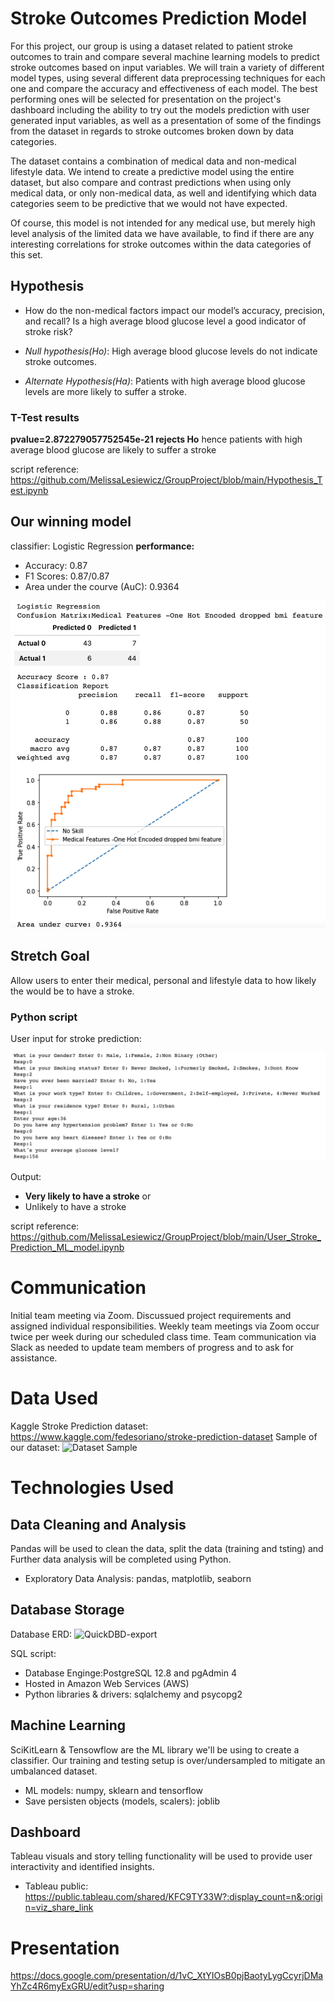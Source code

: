 

# Stroke Outcomes Prediction Model

For this project, our group is using a dataset related to patient stroke outcomes to train and compare several machine learning models to predict stroke outcomes based on input variables. We will train a variety of different model types, using several different data preprocessing techniques for each one and compare the accuracy and effectiveness of each model. The best performing ones will be selected for presentation on the project's dashboard including the ability to try out the models prediction with user generated input variables, as well as a presentation of some of the findings from the dataset in regards to stroke outcomes broken down by data categories.

The dataset contains a combination of medical data and non-medical lifestyle data. We intend to create a predictive model using the entire dataset, but also compare and contrast predictions when using only medical data, or only non-medical data, as well and identifying which data categories seem to be predictive that we would not have expected.

Of course, this model is not intended for any medical use, but merely high level analysis of the limited data we have available, to find if there are any interesting correlations for stroke outcomes within the data categories of this set.

## Hypothesis

- How do the non-medical factors impact our model’s accuracy, precision, and recall?
Is a high average blood glucose level a good indicator of stroke risk?

- *Null hypothesis(Ho)*: High average blood glucose levels do not indicate stroke outcomes.
- *Alternate Hypothesis(Ha)*: Patients with high average blood glucose levels are more likely to suffer a stroke.

### T-Test results

**pvalue=2.872279057752545e-21 rejects Ho** hence patients with high average blood glucose are likely to suffer a stroke


script reference: https://github.com/MelissaLesiewicz/GroupProject/blob/main/Hypothesis_Test.ipynb

## Our winning model 
classifier: Logistic Regression
**performance:**
- Accuracy: 0.87
- F1 Scores: 0.87/0.87
- Area under the courve (AuC): 0.9364

![Logistic Refression Stats](https://github.com/MelissaLesiewicz/GroupProject/blob/main/Images/LogisticRegression_AUC_0.93.png)


## Stretch Goal
Allow users to enter their medical, personal and lifestyle data to how likely the would be to have a stroke.

### Python script 

User input for stroke prediction:

![User Input](https://github.com/MelissaLesiewicz/GroupProject/blob/main/Images/ML_model_UserInput.png)

Output:

- **Very likely to have a stroke**
or
- Unlikely to have a stroke


script reference: https://github.com/MelissaLesiewicz/GroupProject/blob/main/User_Stroke_Prediction_ML_model.ipynb


# Communication
Initial team meeting via Zoom. Discussued project requirements and assigned individual responsibilities.
Weekly team meetings via Zoom occur twice per week during our scheduled class time.
Team communication via Slack as needed to update team members of progress and to ask for assistance.

# Data Used

Kaggle Stroke Prediction dataset: https://www.kaggle.com/fedesoriano/stroke-prediction-dataset
Sample of our dataset:
![Dataset Sample](https://user-images.githubusercontent.com/86027932/141658648-af4c5735-01f1-40b6-97e3-1f8d88a5c3f1.PNG)

# Technologies Used

## Data Cleaning and Analysis
Pandas will be used to clean the data, split the data (training and tsting) and Further data analysis will be completed using Python.

- Exploratory Data Analysis: pandas, matplotlib, seaborn

## Database Storage

Database ERD:
![QuickDBD-export](https://user-images.githubusercontent.com/86027932/141658675-42095895-4ae5-43ff-af67-31071984344a.png)

SQL script:

- Database Enginge:PostgreSQL 12.8 and pgAdmin 4 
- Hosted in Amazon Web Services (AWS)
- Python libraries & drivers: sqlalchemy and psycopg2

## Machine Learning
SciKitLearn & Tensowflow are the ML library we'll be using to create a classifier. Our training and testing setup is over/undersampled to mitigate an umbalanced dataset.

- ML models: numpy, sklearn and tensorflow 
- Save persisten objects (models, scalers): joblib

## Dashboard
Tableau visuals and story telling functionality will be used to provide user interactivity and identified insights.

- Tableau public: https://public.tableau.com/shared/KFC9TY33W?:display_count=n&:origin=viz_share_link

# Presentation
https://docs.google.com/presentation/d/1vC_XtYIOsB0pjBaotyLygCcyrjDMaYhZc4R6myExGRU/edit?usp=sharing

